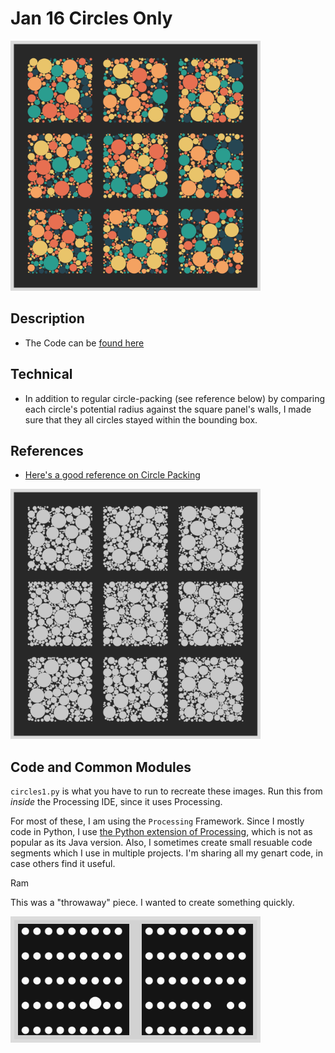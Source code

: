 # Jan 16 Circles Only

<img src="images/keep0.png" width="400">  

## Description

- The Code can be [found here](.)

## Technical

- In addition to regular circle-packing (see reference below) by comparing each circle's potential radius against the square panel's walls, I made sure that they all circles stayed within the bounding box.


## References

- [Here's a good reference on Circle Packing](https://thecodingtrain.com/CodingChallenges/050.1-circlepackinganimated.html)

<img src="images/keep1.png" width="400">  

## Code and Common Modules
`circles1.py` is what you have to run to recreate these images.
Run this from _inside_ the Processing IDE, since it uses Processing.

For most of these, I am using the `Processing` Framework. Since I mostly code in Python, I use [the Python extension of Processing](https://py.processing.org/reference/), which is not as popular as its Java version. Also, I sometimes create small resuable code segments which I use in multiple projects. I'm sharing all my genart code, in case others find it useful.

Ram

This was a "throwaway" piece. I wanted to create something quickly.

<img src="images/ks1.png" width="400">  

